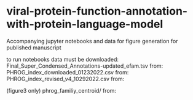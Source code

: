 # viral-protein-function-annotation-with-protein-language-model
Accompanying jupyter notebooks and data for figure generation for published manuscript

to run notebooks data must be downloaded:  
Final_Super_Condensed_Annotations-updated_efam.tsv from:  
PHROG_index_downloaded_01232022.csv from:  
PHROG_index_revised_v4_10292022.csv from:  

(figure3 only) phrog_familiy_centroid/ from: 
